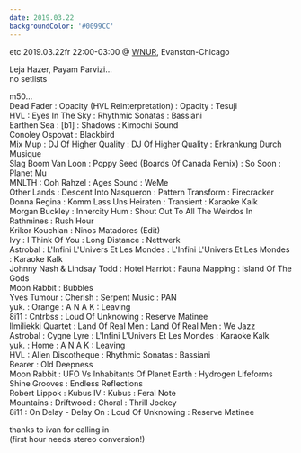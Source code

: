```yaml
---
date: 2019.03.22
backgroundColor: '#0099CC'
---
```


etc 2019.03.22fr 22:00-03:00 @ [WNUR](http://www.wnur.org/), Evanston-Chicago  

Leja Hazer, Payam Parvizi...  
no setlists  

m50...  
Dead Fader : Opacity (HVL Reinterpretation) : Opacity : Tesuji  
HVL : Eyes In The Sky : Rhythmic Sonatas : Bassiani  
Earthen Sea : \[b1\] : Shadows : Kimochi Sound  
Conoley Ospovat : Blackbird  
Mix Mup : DJ Of Higher Quality : DJ Of Higher Quality : Erkrankung Durch Musique  
Slag Boom Van Loon : Poppy Seed (Boards Of Canada Remix) : So Soon : Planet Mu  
MNLTH : Ooh Rahzel : Ages Sound : WeMe  
Other Lands : Descent Into Nasqueron : Pattern Transform : Firecracker  
Donna Regina : Komm Lass Uns Heiraten : Transient : Karaoke Kalk  
Morgan Buckley : Innercity Hum : Shout Out To All The Weirdos In Rathmines : Rush Hour  
Krikor Kouchian : Ninos Matadores (Edit)  
Ivy : I Think Of You : Long Distance : Nettwerk  
Astrobal : L'Infini L'Univers Et Les Mondes : L'Infini L'Univers Et Les Mondes : Karaoke Kalk  
Johnny Nash & Lindsay Todd : Hotel Harriot : Fauna Mapping : Island Of The Gods  
Moon Rabbit : Bubbles  
Yves Tumour : Cherish : Serpent Music : PAN  
yuk. : Orange : A N A K : Leaving  
8i11 : Cntrbss : Loud Of Unknowing : Reserve Matinee  
Ilmiliekki Quartet : Land Of Real Men : Land Of Real Men : We Jazz  
Astrobal : Cygne Lyre : L'Infini L'Univers Et Les Mondes : Karaoke Kalk  
yuk. : Home : A N A K : Leaving  
HVL : Alien Discotheque : Rhythmic Sonatas : Bassiani  
Bearer : Old Deepness  
Moon Rabbit : UFO Vs Inhabitants Of Planet Earth : Hydrogen Lifeforms  
Shine Grooves : Endless Reflections  
Robert Lippok : Kubus IV : Kubus : Feral Note  
Mountains : Driftwood : Choral : Thrill Jockey  
8i11 : On Delay - Delay On : Loud Of Unknowing : Reserve Matinee  


thanks to ivan for calling in  
(first hour needs stereo conversion!)